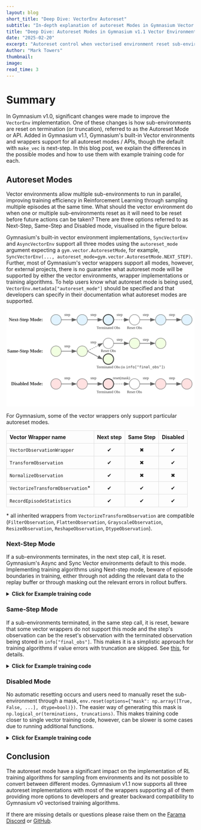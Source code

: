 ```yaml
---
layout: blog
short_title: "Deep Dive: VectorEnv Autoreset"
subtitle: "In-depth explanation of autoreset Modes in Gymnasium Vector Environments"
title: "Deep Dive: Autoreset Modes in Gymnasium v1.1 Vector Environments"
date: "2025-02-20"
excerpt: "Autoreset control when vectorised environment reset sub-environments on terminations or truncations. Gymnasium offers three options, for which, we present descriptions and examples for each."
Author: "Mark Towers"
thumbnail:
image:
read_time: 3
---
```


# Summary

In Gymnasium v1.0, significant changes were made to improve the `VectorEnv` implementation. One of these changes is how sub-environments are reset on termination (or truncation), referred to as the Autoreset Mode or API. Added in Gymnasium v1.1, Gymnasium's built-in Vector environments and wrappers support for all autoreset modes / APIs, though the default with `make_vec` is next-step. In this blog post, we explain the differences in the possible modes and how to use them with example training code for each.

## Autoreset Modes

Vector environments allow multiple sub-environments to run in parallel, improving training efficiency in Reinforcement Learning through sampling multiple episodes at the same time. What should the vector environment do when one or multiple sub-environments reset as it will need to be reset before future actions can be taken? There are three options referred to as Next-Step, Same-Step and Disabled mode, visualised in the figure below.

Gymnasium's built-in vector environment implementations, `SyncVectorEnv` and `AsyncVectorEnv` support all three modes using the `autoreset_mode` argument expecting a `gym.vector.AutoresetMode`, for example, `SyncVectorEnv(..., autoreset_mode=gym.vector.AutoresetMode.NEXT_STEP)`. Further, most of Gymnasium's vector wrappers support all modes, however, for external projects, there is no guarantee what autoreset mode will be supported by either the vector environments, wrapper implementations or training algorithms. To help users know what autoreset mode is being used, `VectorEnv.metadata["autoreset_mode"]` should be specified and that developers can specify in their documentation what autoreset modes are supported.

![Flowchart diagram representing the different autoreset modes](assets/images/blogs/autoreset-modes.svg)

For Gymnasium, some of the vector wrappers only support particular autoreset modes.

<table style="border-collapse: collapse; width: 100%;">
  <tr>
    <th style="border: 1px solid #ddd; padding: 8px; text-align: left;">Vector Wrapper name</th>
    <th style="border: 1px solid #ddd; padding: 8px; text-align: center;">Next step</th>
    <th style="border: 1px solid #ddd; padding: 8px; text-align: center;">Same Step</th>
    <th style="border: 1px solid #ddd; padding: 8px; text-align: center;">Disabled</th>
  </tr>
  <tr>
    <td style="border: 1px solid #ddd; padding: 8px;"><code>VectorObservationWrapper</code></td>
    <td style="border: 1px solid #ddd; padding: 8px; text-align: center;">&#10004;</td>
    <td style="border: 1px solid #ddd; padding: 8px; text-align: center;">&#10006;</td>
    <td style="border: 1px solid #ddd; padding: 8px; text-align: center;">&#10004;</td>
  </tr>
  <tr>
    <td style="border: 1px solid #ddd; padding: 8px;"><code>TransformObservation</code></td>
    <td style="border: 1px solid #ddd; padding: 8px; text-align: center;">&#10004;</td>
    <td style="border: 1px solid #ddd; padding: 8px; text-align: center;">&#10006;</td>
    <td style="border: 1px solid #ddd; padding: 8px; text-align: center;">&#10004;</td>
  </tr>
  <tr>
    <td style="border: 1px solid #ddd; padding: 8px;"><code>NormalizeObservation</code></td>
    <td style="border: 1px solid #ddd; padding: 8px; text-align: center;">&#10004;</td>
    <td style="border: 1px solid #ddd; padding: 8px; text-align: center;">&#10006;</td>
    <td style="border: 1px solid #ddd; padding: 8px; text-align: center;">&#10006;</td>
  </tr>
  <tr>
    <td style="border: 1px solid #ddd; padding: 8px;"><code>VectorizeTransformObservation</code>*</td>
    <td style="border: 1px solid #ddd; padding: 8px; text-align: center;">&#10004;</td>
    <td style="border: 1px solid #ddd; padding: 8px; text-align: center;">&#10004;</td>
    <td style="border: 1px solid #ddd; padding: 8px; text-align: center;">&#10004;</td>
  </tr>
  <tr>
    <td style="border: 1px solid #ddd; padding: 8px;"><code>RecordEpisodeStatistics</code></td>
    <td style="border: 1px solid #ddd; padding: 8px; text-align: center;">&#10004;</td>
    <td style="border: 1px solid #ddd; padding: 8px; text-align: center;">&#10004;</td>
    <td style="border: 1px solid #ddd; padding: 8px; text-align: center;">&#10004;</td>
  </tr>
</table>

\* all inherited wrappers from `VectorizeTransformObservation` are compatible (`FilterObservation`, `FlattenObservation`, `GrayscaleObservation`, `ResizeObservation`, `ReshapeObservation`, `DtypeObservation`).

### Next-Step Mode
If a sub-environments terminates, in the next step call, it is reset. Gymnasium's Async and Sync Vector environments default to this mode. Implementing training algorithms using Next-step mode, beware of episode boundaries in training, either through not adding the relevant data to the replay buffer or through masking out the relevant errors in rollout buffers.

<details>
<summary><b>Click for Example training code</b></summary>

<div class="language-python highlighter-rouge">
<div class="highlight">
<pre class="highlight"><code>
import gymnasium as gym
from collections import deque

# Initialize environment and buffer
envs = gym.make_vec("CartPole-v1", num_envs=2, vector_kwargs={"autoreset_mode": gym.vector.AutoresetMode.SAME_STEP})
replay_buffer = deque(maxlen=100)

observations, _ = envs.reset()
while True:   # Training loop
    actions = policy(observations)
    next_observations, rewards, terminated, truncated, infos = envs.step(actions)

    # Add to replay buffer
    for i in range(envs.num_envs):
        # Get actual next observation
        if terminated[i] or truncated[i]:
            actual_next_obs = infos["final_obs"][i]
        else:
            actual_next_obs = next_observations[i]

        replay_buffer.append((observations[i], actions[i], rewards[i], terminated[i], actual_next_obs))

    observations = next_observations  # Update observation
</code></pre>
</div>
</div>

</details>

### Same-Step Mode
If a sub-environments terminated, in the same step call, it is reset, beware that some vector wrappers do not support this mode and the step's observation can be the reset's observation with the terminated observation being stored in `info["final_obs"]`. This makes it is a simplistic approach for training algorithms if value errors with truncation are skipped. See [this](https://farama.org/Gymnasium-Terminated-Truncated-Step-API), for details.

<details>
<summary><b>Click for Example training code</b></summary>

<div class="language-python highlighter-rouge">
<div class="highlight">
<pre class="highlight"><code>
import gymnasium as gym
import numpy as np
from collections import deque

# Initialize environment, buffer and episode_start
 envs = gym.make_vec("CartPole-v1", num_envs=2, autoreset_mode=gym.vector.AutoresetMode.NEXT_STEP)
 replay_buffer = deque(maxlen=100)
 episode_start = np.zeros(envs.num_envs, dtype=bool)

 observations, _ = envs.reset()
 while True:   # Training loop
     actions = policy(observations)
     next_observations, rewards, terminations, truncations, infos = envs.step(actions)

     # Add to replay buffer
     for i in range(envs.num_envs):
         if not episode_start[i]:
             replay_buffer.append((observations[i], actions[i], rewards[i], terminations[i], next_observations[i]))

     # update observation and if episode starts
     observations = next_observations
     episode_start = np.logical_or(terminations, truncations)
</code></pre>
</div>
</div>

</details>

### Disabled Mode
No automatic resetting occurs and users need to manually reset the sub-environment through a mask, `env.reset(options={"mask": np.array([True, False, ...], dtype=bool)})`. The easier way of generating this mask is `np.logical_or(terminations, truncations)`. This makes training code closer to single vector training code, however, can be slower is some cases due to running additional functions.

<details>
<summary><b>Click for Example training code</b></summary>

<div class="language-python highlighter-rouge">
<div class="highlight">
<pre class="highlight"><code>
import gymnasium as gym
import numpy as np
from collections import deque

# Initialize environment, buffer and episode_start
envs = gym.make_vec("CartPole-v1", num_envs=2, autoreset_mode=gym.vector.AutoresetMode.DISABLED)
replay_buffer = deque(maxlen=100)

observations, _ = envs.reset()
while True:   # Training loop
    actions = policy(observations)
    next_observations, rewards, terminations, truncations, infos = envs.step(actions)

    # Add to replay buffer
    for i in range(envs.num_envs):
        replay_buffer.append((observations[i], actions[i], rewards[i], terminations[i], next_observations[i]))

    # update observation
    autoreset = np.logical_or(terminations, truncations)
    if np.any(autoreset):
        observations = envs.reset(options={mask: autoreset})
    else:
        observations = next_observations
</code></pre>
</div>
</div>

</details>

## Conclusion
The autoreset mode have a significant impact on the implementation of RL training algorithms for sampling from environments and its not possible to convert between different modes. Gymnasium v1.1 now supports all three autoreset implementations with most of the wrappers supporting all of them providing more options to developers and greater backward compatibility to Gymnasium v0 vectorised training algorithms.

If there are missing details or questions please raise them on the [Farama Discord](https://discord.gg/bnJ6kubTg6) or [GitHub](https://github.com/farama-Foundation/gymnasium).

